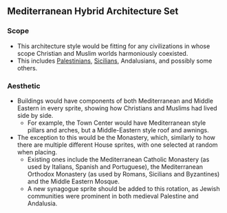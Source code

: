 ## Mediterranean Hybrid Architecture Set

### Scope

- This architecture style would be fitting for any civilizations in whose scope Christian and Muslim worlds harmoniously coexisted.
- This includes [Palestinians](../Civilizations/Palestinians.md), [Sicilians](https://ageofempires.fandom.com/wiki/Sicilians), Andalusians, and possibly some others.

### Aesthetic

 - Buildings would have components of both Mediterranean and Middle Eastern in every sprite, showing how Christians and Muslims had lived side by side.
   - For example, the Town Center would have Mediterranean style pillars and arches, but a Middle-Eastern style roof and awnings.
 - The exception to this would be the Monastery, which, similarly to how there are multiple different House sprites, with one selected at random when placing.
   - Existing ones include the Mediterranean Catholic Monastery (as used by Italians, Spanish and Portuguese), the Mediterranean Orthodox Monastery (as used by Romans, Sicilians and Byzantines) and the Middle Eastern Mosque.
   - A new synagogue sprite should be added to this rotation, as Jewish communities were prominent in both medieval Palestine and Andalusia.